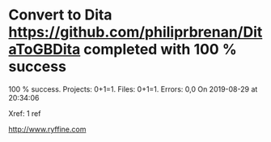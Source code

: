 # Convert to Dita https://github.com/philiprbrenan/DitaToGBDita  completed with 100 % success

100 % success. Projects: 0+1=1.  Files: 0+1=1. Errors: 0,0  On 2019-08-29 at 20:34:06

Xref: 1 ref



http://www.ryffine.com
